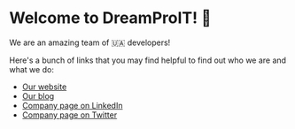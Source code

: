 # Welcome to DreamProIT! 👋

We are an amazing team of 🇺🇦 developers! 

Here's a bunch of links that you may find helpful to find out who we are and what we do:
- [Our website](https://dreamproit.com/)
- [Our blog](https://dreamproit.com/blog/index.html)
- [Company page on LinkedIn](https://www.linkedin.com/company/mriiapro/)
- [Company page on Twitter](https://twitter.com/mriiapro)